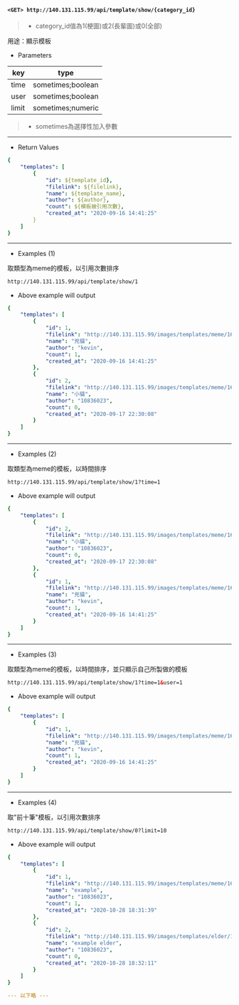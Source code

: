 #### `<GET> http://140.131.115.99/api/template/show/{category_id}`

>* category_id值為1(梗圖)或2(長輩圖)或0(全部)

用途：顯示模板

* Parameters

|key  |type             |
|-----|-----------------|
|time |sometimes;boolean|
|user |sometimes;boolean|
|limit|sometimes;numeric|

>* sometimes為選擇性加入參數

---

* Return Values

```yaml
{
    "templates": [
        {
            "id": ${template_id},
            "filelink": ${filelink},
            "name": ${template_name},
            "author": ${author},
            "count": ${模板被引用次數},
            "created_at": "2020-09-16 14:41:25"
        }
    ]
}
```

---

* Examples (1)

取類型為meme的模板，以引用次數排序

```html
http://140.131.115.99/api/template/show/1
```

* Above example will output

```yaml
{
    "templates": [
        {
            "id": 1,
            "filelink": "http://140.131.115.99/images/templates/meme/1600238485.png",
            "name": "兇貓",
            "author": "kevin",
            "count": 1,
            "created_at": "2020-09-16 14:41:25"
        },
        {
            "id": 2,
            "filelink": "http://140.131.115.99/images/templates/meme/1600353008.jpeg",
            "name": "小貓",
            "author": "10836023",
            "count": 0,
            "created_at": "2020-09-17 22:30:08"
        }
    ]
}
```

---

* Examples (2)

取類型為meme的模板，以時間排序

``` html
http://140.131.115.99/api/template/show/1?time=1
```

* Above example will output

```yaml
{
    "templates": [
        {
            "id": 2,
            "filelink": "http://140.131.115.99/images/templates/meme/1600353008.jpeg",
            "name": "小貓",
            "author": "10836023",
            "count": 0,
            "created_at": "2020-09-17 22:30:08"
        },
        {
            "id": 1,
            "filelink": "http://140.131.115.99/images/templates/meme/1600238485.png",
            "name": "兇貓",
            "author": "kevin",
            "count": 1,
            "created_at": "2020-09-16 14:41:25"
        }
    ]
}
```

---

* Examples (3)

取類型為meme的模板，以時間排序，並只顯示自己所製做的模板

```html
http://140.131.115.99/api/template/show/1?time=1&user=1
```

* Above example will output

```yaml
{
    "templates": [
        {
            "id": 1,
            "filelink": "http://140.131.115.99/images/templates/meme/1600238485.png",
            "name": "兇貓",
            "author": "kevin",
            "count": 1,
            "created_at": "2020-09-16 14:41:25"
        }
    ]
}
```

---

* Examples (4)

取"前十筆"模板，以引用次數排序

```html
http://140.131.115.99/api/template/show/0?limit=10
```

* Above example will output

```yaml
{
    "templates": [
        {
            "id": 1,
            "filelink": "http://140.131.115.99/images/templates/meme/1603881099.png",
            "name": "example",
            "author": "10836023",
            "count": 1,
            "created_at": "2020-10-28 18:31:39"
        },
        {
            "id": 2,
            "filelink": "http://140.131.115.99/images/templates/elder/1603881131.png",
            "name": "example elder",
            "author": "10836023",
            "count": 0,
            "created_at": "2020-10-28 18:32:11"
        }
    ]
}

--- 以下略 ---
```
